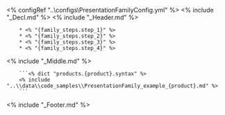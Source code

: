 <% configRef "..\\configs\\PresentationFamilyConfig.yml" %>
<% include "_Decl.md" %>
<% include "_Header.md" %>

        * <% "{family_steps.step_1}" %>
        * <% "{family_steps.step_2}" %>
        * <% "{family_steps.step_3}" %>
        * <% "{family_steps.step_4}" %>
<% include "_Middle.md" %>

        ```<% dict "products.{product}.syntax" %>
        <% include "..\\data\\code_samples\\PresentationFamily_example_{product}.md" %>
        ```
<% include "_Footer.md" %>
